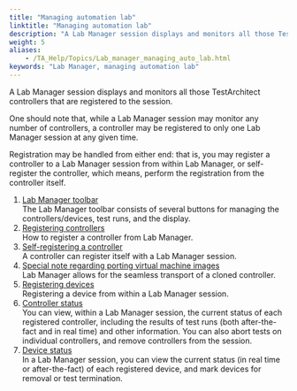 ```yaml
--- 
title: "Managing automation lab"
linktitle: "Managing automation lab"
description: "A Lab Manager session displays and monitors all those TestArchitect controllers that are registered to the session."
weight: 5
aliases: 
    - /TA_Help/Topics/Lab_manager_managing_auto_lab.html
keywords: "Lab Manager, managing automation lab"
---
```


A Lab Manager session displays and monitors all those TestArchitect controllers that are registered to the session.

One should note that, while a Lab Manager session may monitor any number of controllers, a controller may be registered to only one Lab Manager session at any given time.

Registration may be handled from either end: that is, you may register a controller to a Lab Manager session from within Lab Manager, or self-register the controller, which means, perform the registration from the controller itself.

1.  [Lab Manager toolbar](/user-guide/lab-manager/managing-automation-lab/lab-manager-toolbar)  
The Lab Manager toolbar consists of several buttons for managing the controllers/devices, test runs, and the display.
2.  [Registering controllers](/user-guide/lab-manager/managing-automation-lab/registering-controllers)  
How to register a controller from Lab Manager.
3.  [Self-registering a controller](/user-guide/lab-manager/managing-automation-lab/self-registering-a-controller)  
A controller can register itself with a Lab Manager session.
4.  [Special note regarding porting virtual machine images](/user-guide/lab-manager/managing-automation-lab/special-note-regarding-porting-virtual-machine-images)  
Lab Manager allows for the seamless transport of a cloned controller.
5.  [Registering devices](/user-guide/lab-manager/managing-automation-lab/registering-devices)  
Registering a device from within a Lab Manager session.
6.  [Controller status](/user-guide/lab-manager/managing-automation-lab/controller-status)  
You can view, within a Lab Manager session, the current status of each registered controller, including the results of test runs \(both after-the-fact and in real time\) and other information. You can also abort tests on individual controllers, and remove controllers from the session.
7.  [Device status](/user-guide/lab-manager/managing-automation-lab/device-status)  
In a Lab Manager session, you can view the current status \(in real time or after-the-fact\) of each registered device, and mark devices for removal or test termination.




